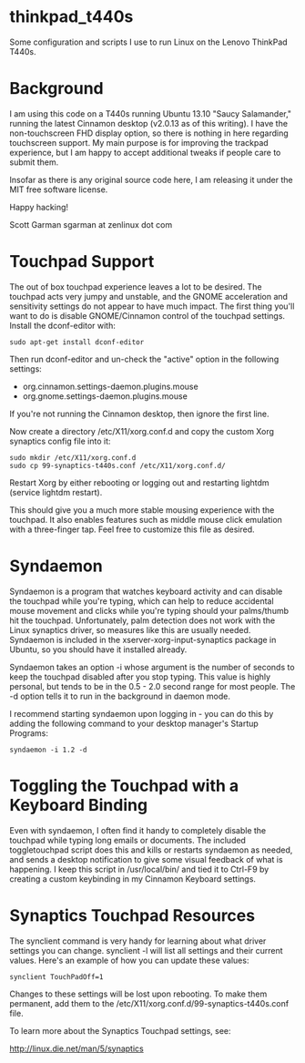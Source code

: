 thinkpad_t440s
==============

Some configuration and scripts I use to run Linux on the Lenovo ThinkPad T440s.

Background
==========

I am using this code on a T440s running Ubuntu 13.10 "Saucy Salamander," running the latest Cinnamon desktop (v2.0.13 as of this writing). I have the non-touchscreen FHD display option, so there is nothing in here regarding touchscreen support. My main purpose is for improving the trackpad experience, but I am happy to accept additional tweaks if people care to submit them. 

Insofar as there is any original source code here, I am releasing it under the MIT free software license. 

Happy hacking!

Scott Garman
sgarman at zenlinux dot com

Touchpad Support
================

The out of box touchpad experience leaves a lot to be desired. The touchpad acts very jumpy and unstable, and the GNOME acceleration and sensitivity settings do not appear to have much impact. The first thing you'll want to do is disable GNOME/Cinnamon control of the touchpad settings. Install the dconf-editor with:

	sudo apt-get install dconf-editor

Then run dconf-editor and un-check the "active" option in the following settings:

* org.cinnamon.settings-daemon.plugins.mouse
* org.gnome.settings-daemon.plugins.mouse

If you're not running the Cinnamon desktop, then ignore the first line.

Now create a directory /etc/X11/xorg.conf.d and copy the custom Xorg synaptics config file into it:

	sudo mkdir /etc/X11/xorg.conf.d
	sudo cp 99-synaptics-t440s.conf /etc/X11/xorg.conf.d/

Restart Xorg by either rebooting or logging out and restarting lightdm (service lightdm restart).

This should give you a much more stable mousing experience with the touchpad. It also enables features such as middle mouse click emulation with a three-finger tap. Feel free to customize this file as desired.

Syndaemon
=========

Syndaemon is a program that watches keyboard activity and can disable the touchpad while you're typing, which can help to reduce accidental mouse movement and clicks while you're typing should your palms/thumb hit the touchpad. Unfortunately, palm detection does not work with the Linux synaptics driver, so measures like this are usually needed. Syndaemon is included in the xserver-xorg-input-synaptics package in Ubuntu, so you should have it installed already.

Syndaemon takes an option -i whose argument is the number of seconds to keep the touchpad disabled after you stop typing. This value is highly personal, but tends to be in the 0.5 - 2.0 second range for most people. The -d option tells it to run in the background in daemon mode.

I recommend starting syndaemon upon logging in - you can do this by adding the following command to your desktop manager's Startup Programs:

	syndaemon -i 1.2 -d

Toggling the Touchpad with a Keyboard Binding
=============================================

Even with syndaemon, I often find it handy to completely disable the touchpad while typing long emails or documents. The included toggletouchpad script does this and kills or restarts syndaemon as needed, and sends a desktop notification to give some visual feedback of what is happening. I keep this script in /usr/local/bin/ and tied it to Ctrl-F9 by creating a custom keybinding in my Cinnamon Keyboard settings.

Synaptics Touchpad Resources
============================

The synclient command is very handy for learning about what driver settings you can change. synclient -l will list all settings and their current values. Here's an example of how you can update these values:

	synclient TouchPadOff=1

Changes to these settings will be lost upon rebooting. To make them permanent, add them to the /etc/X11/xorg.conf.d/99-synaptics-t440s.conf file.

To learn more about the Synaptics Touchpad settings, see:

http://linux.die.net/man/5/synaptics
